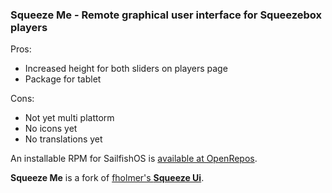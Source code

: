 ###  Squeeze Me - Remote graphical user interface for Squeezebox players

Pros:
* Increased height for both sliders on players page
* Package for tablet

Cons:
* Not yet multi plattorm
* No icons yet
* No translations yet

An installable RPM for SailfishOS is [available at OpenRepos](https://openrepos.net/content/pawelspoon/squeeze-me).

**Squeeze Me** is a fork of [fholmer's **Squeeze Ui**](https://bitbucket.org/fholmer/harbour-squeezeui-remote/).
